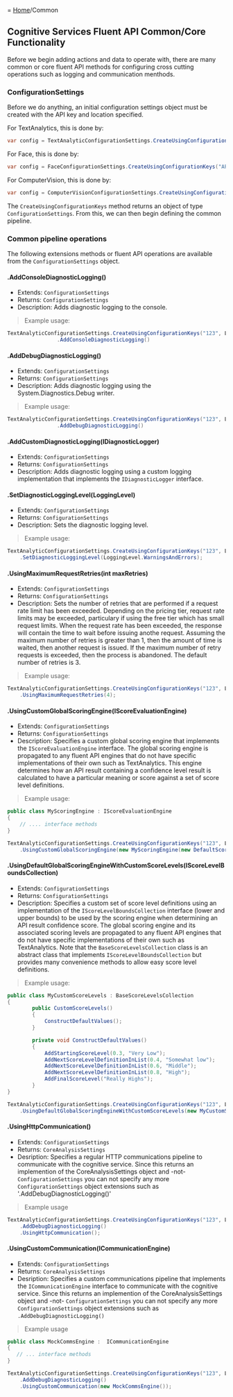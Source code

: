= [Home](/README.md)/Common

## Cognitive Services Fluent API Common/Core Functionality
Before we begin adding actions and data to operate with, there are many common or core fluent API methods for configuring cross cutting operations such as logging and communication menthods.

### ConfigurationSettings
Before we do anything, an initial configuration settings object must be created with the API key and location specified.

For TextAnalytics, this is done by:
``` c#
var config = TextAnalyticConfigurationSettings.CreateUsingConfigurationKeys("API-KEY", LocationKeyIdentifier)
```
For Face, this is done by:
``` c#
var config = FaceConfigurationSettings.CreateUsingConfigurationKeys("API-KEY", LocationKeyIdentifier)
```
For ComputerVision, this is done by:
``` c#
var config = ComputerVisionConfigurationSettings.CreateUsingConfigurationKeys("API-KEY", LocationKeyIdentifier)
```

The `CreateUsingConfigurationKeys` method returns an object of type `ConfigurationSettings`. From this, we can then begin defining the common pipeline.

### Common pipeline operations
The following extensions methods or fluent API operations are available from the `ConfigurationSettings` object.

#### .AddConsoleDiagnosticLogging()
* Extends: `ConfigurationSettings`
* Returns: `ConfigurationSettings`
* Description: Adds diagnostic logging to the console.
> Example usage:
``` c#
TextAnalyticConfigurationSettings.CreateUsingConfigurationKeys("123", LocationKeyIdentifier.WestUs)
                .AddConsoleDiagnosticLogging()
```
#### .AddDebugDiagnosticLogging()
* Extends: `ConfigurationSettings`
* Returns: `ConfigurationSettings`
* Description: Adds diagnostic logging using the System.Diagnostics.Debug writer.
> Example usage:
``` c#
TextAnalyticConfigurationSettings.CreateUsingConfigurationKeys("123", LocationKeyIdentifier.WestUs)
                .AddDebugDiagnosticLogging()
```

#### .AddCustomDiagnosticLogging(IDiagnosticLogger)
* Extends: `ConfigurationSettings`
* Returns: `ConfigurationSettings`
* Description: Adds diagnostic logging using a custom logging implementation that implements the `IDiagnosticLogger` interface.

#### .SetDiagnosticLoggingLevel(LoggingLevel)
* Extends: `ConfigurationSettings`
* Returns: `ConfigurationSettings`
* Description: Sets the diagnostic logging level.
> Example usage:
``` c#
TextAnalyticConfigurationSettings.CreateUsingConfigurationKeys("123", LocationKeyIdentifier.WestUs)
    .SetDiagnosticLoggingLevel(LoggingLevel.WarningsAndErrors);
```
#### .UsingMaximumRequestRetries(int maxRetries)
* Extends: `ConfigurationSettings`
* Returns: `ConfigurationSettings`
* Description: Sets the number of retries that are performed if a request rate limit has been exceeded. Depending on the 
pricing tier, request rate limits may be exceeded, particulary if using the free tier which has small request limits. When the 
request rate has been exceeded, the response will contain the time to wait before issuing anothe request. Assuming the maximum number
of retries is greater than 1, then the amount of time is waited, then another request is issued. If the maximum number of retry requests
is exceeded, then the process is abandoned. The default number of retries is 3.
> Example usage:
``` c#
TextAnalyticConfigurationSettings.CreateUsingConfigurationKeys("123", LocationKeyIdentifier.WestUs)
    .UsingMaximumRequestRetries(4);
```

#### .UsingCustomGlobalScoringEngine(IScoreEvaluationEngine)
* Extends: `ConfigurationSettings`
* Returns: `ConfigurationSettings`
* Description: Specifies a custom global scoring engine that implements the `IScoreEvaluationEngine` interface. The global scoring engine is propagated to any fluent API engines that do not have specific implementations of their own such as TextAnalytics. This engine determines how an API result containing a confidence level result is calculated to have a particular meaning or score against a set of score level definitions.
> Example usage:
``` c#
public class MyScoringEngine : IScoreEvaluationEngine
{
    // .... interface methods
}

TextAnalyticConfigurationSettings.CreateUsingConfigurationKeys("123", LocationKeyIdentifier.WestUs)
    .UsingCustomGlobalScoringEngine(new MyScoringEngine(new DefaultScoreLevels()));
```


#### .UsingDefaultGlobalScoringEngineWithCustomScoreLevels(IScoreLevelBoundsCollection)
* Extends: `ConfigurationSettings`
* Returns: `ConfigurationSettings`
* Description: Specifies a custom set of score level definitions using an implementation of the `IScoreLevelBoundsCollection` interface (lower and upper bounds) to be used by the scoring engine when determining an API result confidence score. The global scoring engine and its associated scoring levels are propagated to any fluent API engines that do not have specific implementations of their own such as TextAnalytics. Note that the `BaseScoreLevelsCollection` class is an abstract class that implements `IScoreLevelBoundsCollection` but provides many convenience methods to allow easy score level definitions.
> Example usage:
``` c#
public class MyCustomScoreLevels : BaseScoreLevelsCollection
{
        public CustomScoreLevels()
        {
            ConstructDefaultValues();
        }

        private void ConstructDefaultValues()
        {
            AddStartingScoreLevel(0.3, "Very Low");
            AddNextScoreLevelDefinitionInList(0.4, "Somewhat low");
            AddNextScoreLevelDefinitionInList(0.6, "Middle");
            AddNextScoreLevelDefinitionInList(0.8, "High");
            AddFinalScoreLevel("Really Highs");
        }
}

TextAnalyticConfigurationSettings.CreateUsingConfigurationKeys("123", LocationKeyIdentifier.WestUs)
    .UsingDefaultGlobalScoringEngineWithCustomScoreLevels(new MyCustomScoreLevels());
```

#### .UsingHttpCommunication()
* Extends: `ConfigurationSettings`
* Returns: `CoreAnalysisSettings`
* Desription: Specifies a regular HTTP communications pipeline to communicate with the cognitive service. Since this returns an implemention of the CoreAnalysisSettings object and -not- `ConfigurationSettings` you can not specify any more `ConfigurationSettings` object extensions such as '.AddDebugDiagnosticLogging()'
> Example usage
``` c#
TextAnalyticConfigurationSettings.CreateUsingConfigurationKeys("123", LocationKeyIdentifier.WestUs)
    .AddDebugDiagnosticLogging()
    .UsingHttpCommunication();
```

#### .UsingCustomCommunication(ICommunicationEngine)
* Extends: `ConfigurationSettings`
* Returns: `CoreAnalysisSettings`
* Desription: Specifies a custom communications pipeline that implements the `ICommunicationEngine` interface to communicate with the cognitive service. Since this returns an implemention of the CoreAnalysisSettings object and -not- `ConfigurationSettings` you can not specify any more `ConfigurationSettings` object extensions such as `.AddDebugDiagnosticLogging()`
> Example usage
``` c#
public class MockCommsEngine :  ICommunicationEngine
{
   // ... interface methods
}

TextAnalyticConfigurationSettings.CreateUsingConfigurationKeys("123", LocationKeyIdentifier.WestUs)
    .AddDebugDiagnosticLogging()
    .UsingCustomCommunication(new MockCommsEngine());
```